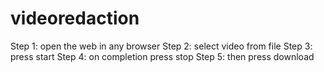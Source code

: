 # videoredaction

Step 1: open the web in any browser
Step 2: select video from file
Step 3: press start
Step 4: on completion press stop
Step 5: then press download
